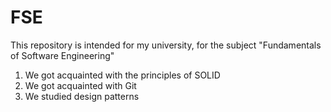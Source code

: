 # FSE
This repository is intended for my university, for the subject "Fundamentals of Software Engineering"
1. We got acquainted with the principles of SOLID
2. We got acquainted with Git
3. We studied design patterns 
